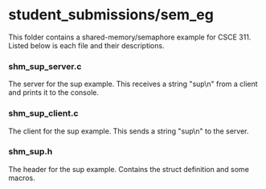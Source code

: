 # student_submissions/sem_eg

This folder contains a shared-memory/semaphore example for CSCE 311. Listed below is each file and their descriptions.

### shm_sup_server.c

The server for the sup example. This receives a string "sup\n" from a client and prints it to the console.

### shm_sup_client.c

The client for the sup example. This sends a string "sup\n" to the server.

### shm_sup.h

The header for the sup example. Contains the struct definition and some macros.